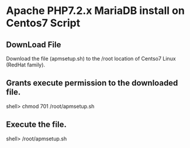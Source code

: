 # Apache PHP7.2.x MariaDB install on Centos7 Script

## DownLoad File
Download the file (apmsetup.sh) to the /root location of Centso7 Linux (RedHat family).


## Grants execute permission to the downloaded file.
shell> chmod 701 /root/apmsetup.sh


## Execute the file.
shell> /root/apmsetup.sh

